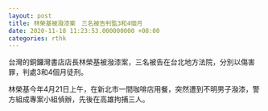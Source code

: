 ```yaml
---
layout: post
title: 林榮基被潑漆案　三名被告判監3和4個月
date: 2020-11-18 11:23:53.000000000 +08:00
categories: rthk
---
```


台灣的銅鑼灣書店店長林榮基被潑漆案，三名被告在台北地方法院，分別以傷害罪，判處3和4個月徒刑。

林榮基今年4月21日上午，在新北市一間咖啡店用餐，突然遭到不明男子潑漆，警方組成專案小組偵辦，先後在高雄拘捕三人。

